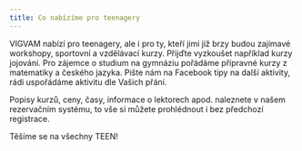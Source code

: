 ```yaml
---
title: Co nabízíme pro teenagery
---
```

VIGVAM nabízí pro teenagery, ale i pro ty, kteří jimi již brzy budou zajímavé workshopy, sportovní a vzdělávací kurzy. Přijďte vyzkoušet například kurzy jojování. Pro zájemce o studium na gymnáziu pořádáme přípravné kurzy z matematiky a českého jazyka. Pište nám na Facebook tipy na další aktivity, rádi uspořádáme aktivitu dle Vašich přání.

Popisy kurzů, ceny, časy,  informace o lektorech apod. naleznete v našem rezervačním systému, to vše si můžete prohlédnout i bez předchozí registrace. 

Těšíme se na všechny TEEN!
